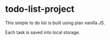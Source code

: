 # todo-list-project

This simple to do list is built using plan vanilla JS.

Each task is saved into local storage.
